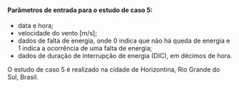 #### Parâmetros de entrada para o estudo de caso 5:
- data e hora;
- velocidade do vento [m/s];
- dados de falta de energia, onde 0 indica que não há queda de energia e 1 indica a ocorrência de uma falta de energia;
- dados de duração de interrupção de energia (DIC), em décimos de hora.

O estudo de caso 5 é realizado na cidade de Horizontina, Rio Grande do Sul, Brasil.
